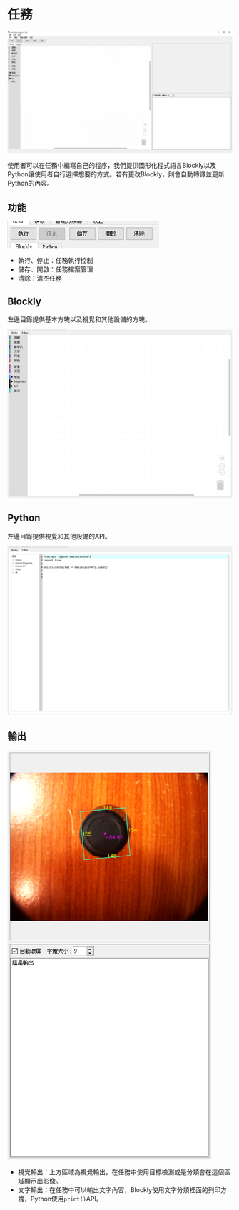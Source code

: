 # 任務

![](image/mission.png)

使用者可以在任務中編寫自己的程序，我們提供圖形化程式語言Blockly以及Python讓使用者自行選擇想要的方式。若有更改Blockly，則會自動轉譯並更新Python的內容。

## 功能

![](image/function.png)

- 執行、停止：任務執行控制
- 儲存、開啟：任務檔案管理
- 清除：清空任務

## Blockly

左邊目錄提供基本方塊以及視覺和其他設備的方塊。

![](image/blockly.png)

## Python

左邊目錄提供視覺和其他設備的API。

![](image/python.png)

## 輸出

![](image/output.png)

- 視覺輸出：上方區域為視覺輸出，在任務中使用目標檢測或是分類會在這個區域顯示出影像。
- 文字輸出：在任務中可以輸出文字內容，Blockly使用文字分類裡面的列印方塊，Python使用```print()```API。